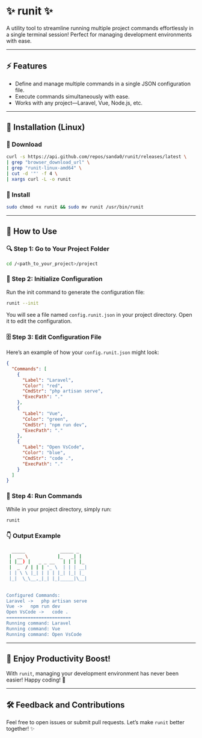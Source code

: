 # ✨ runit ✨

A utility tool to streamline running multiple project commands effortlessly in a single terminal session! Perfect for managing development environments with ease.

---

## ⚡ Features

- Define and manage multiple commands in a single JSON configuration file.
- Execute commands simultaneously with ease.
- Works with any project—Laravel, Vue, Node.js, etc.

---

## 🔧 Installation (Linux)

### 🔄 Download

```bash
curl -s https://api.github.com/repos/sanda0/runit/releases/latest \
| grep "browser_download_url" \
| grep "runit-linux-amd64" \
| cut -d '"' -f 4 \
| xargs curl -L -o runit
```

### 🔧 Install

```bash
sudo chmod +x runit && sudo mv runit /usr/bin/runit
```

---

## 🚀 How to Use

### 🔍 Step 1: Go to Your Project Folder

```bash
cd /<path_to_your_project>/project
```

### 🔄 Step 2: Initialize Configuration

Run the init command to generate the configuration file:

```bash
runit --init
```

You will see a file named `config.runit.json` in your project directory. Open it to edit the configuration.

### 🗄 Step 3: Edit Configuration File

Here’s an example of how your `config.runit.json` might look:

```json
{
  "Commands": [
    {
      "Label": "Laravel",
      "Color": "red",
      "CmdStr": "php artisan serve",
      "ExecPath": "."
    },
    {
      "Label": "Vue",
      "Color": "green",
      "CmdStr": "npm run dev",
      "ExecPath": "."
    },
    {
      "Label": "Open VsCode",
      "Color": "blue",
      "CmdStr": "code .",
      "ExecPath": "."
    }
  ]
}
```

### 🔀 Step 4: Run Commands

While in your project directory, simply run:

```bash
runit
```

### 👇 Output Example

```bash
  _____             _____ _   
 |  __ \           |_   _| |  
 | |__) |   _ _ __   | | | |_
 |  _  / | | | '_ \  | | | __|
 | | \ \ |_| | | | |_| |_| |_
 |_|  \_\__,_|_| |_|_____|\__|
                              
                              
Configured Commands:
Laravel ->   php artisan serve
Vue ->   npm run dev
Open VsCode ->   code .
========================
Running command: Laravel
Running command: Vue
Running command: Open VsCode
```

---

## 🎉 Enjoy Productivity Boost!

With `runit`, managing your development environment has never been easier! Happy coding! 🚀

---

## 🛠 Feedback and Contributions

Feel free to open issues or submit pull requests. Let’s make `runit` better together! ✨

